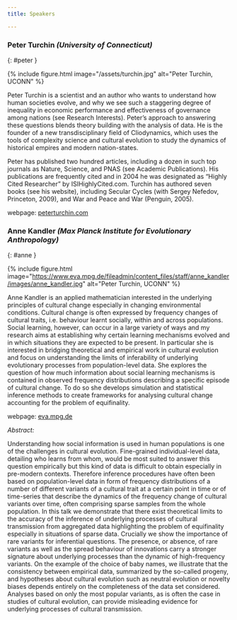 ```yaml
---
title: Speakers

---
```


### Peter Turchin *(University of Connecticut)*
{: #peter }


{% include figure.html  image="/assets/turchin.jpg" alt="Peter Turchin, UCONN" %}

Peter Turchin is a scientist and an author who wants to understand how human societies evolve, and why we see such a staggering degree of inequality in economic performance and effectiveness of governance among nations (see Research Interests). Peter’s approach to answering these questions blends theory building with the analysis of data. He is the founder of a new transdisciplinary field of Cliodynamics, which uses the tools of complexity science and cultural evolution to study the dynamics of historical empires and modern nation-states.

Peter has published two hundred articles, including a dozen in such top journals as Nature, Science, and PNAS (see Academic Publications). His publications are frequently cited and in 2004 he was designated as “Highly Cited Researcher” by ISIHighlyCited.com. Turchin has authored seven books (see his website), including Secular Cycles (with Sergey Nefedov, Princeton, 2009), and War and Peace and War (Penguin, 2005).

webpage: [peterturchin.com](https://peterturchin.com)


### Anne Kandler *(Max Planck Institute for Evolutionary Anthropology)*
{: #anne }


{% include figure.html  image="https://www.eva.mpg.de/fileadmin/content_files/staff/anne_kandler/images/anne_kandler.jpg" alt="Peter Turchin, UCONN" %}

Anne Kandler is an applied mathematician interested in the underlying principles of cultural change especially in changing environmental conditions. Cultural change is often expressed by frequency changes of cultural traits, i.e. behaviour learnt socially, within and across populations. Social learning, however, can occur in a large variety of ways and my research aims at establishing why certain learning mechanisms evolved and in which situations they are expected to be present.  In particular she is interested in bridging theoretical and empirical work in cultural evolution and focus on understanding the limits of inferability of underlying evolutionary processes from population-level data. She explores the question of how much information about social learning mechanisms is contained in observed frequency distributions describing a specific episode of cultural change. To do so she develops simulation and statistical inference methods to create frameworks for analysing cultural change accounting for the problem of equifinality. 

webpage: [eva.mpg.de](https://www.eva.mpg.de/ecology/staff/anne-kandler/index.html)

_Abstract:_

Understanding how social information is used in human populations is one of the
challenges in cultural evolution. Fine-grained individual-level data, detailing who learns
from whom, would be most suited to answer this question empirically but this kind of
data is difficult to obtain especially in pre-modern contexts. Therefore inference
procedures have often been based on population-level data in form of frequency
distributions of a number of different variants of a cultural trait at a certain point in time
or of time-series that describe the dynamics of the frequency change of cultural variants
over time, often comprising sparse samples from the whole population. In this talk we
demonstrate that there exist theoretical limits to the accuracy of the inference of
underlying processes of cultural transmission from aggregated data highlighting the
problem of equifinality especially in situations of sparse data. Crucially we show the
importance of rare variants for inferential questions. The presence, or absence, of rare
variants as well as the spread behaviour of innovations carry a stronger signature about
underlying processes than the dynamic of high-frequency variants. On the example of
the choice of baby names, we illustrate that the consistency between empirical data,
summarized by the so-called progeny, and hypotheses about cultural evolution such as
neutral evolution or novelty biases depends entirely on the completeness of the data set
considered. Analyses based on only the most popular variants, as is often the case in
studies of cultural evolution, can provide misleading evidence for underlying processes of
cultural transmission.



